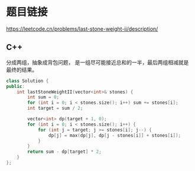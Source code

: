 # 题目链接

https://leetcode.cn/problems/last-stone-weight-ii/description/

## C++

分成两组，抽象成背包问题， 是一组尽可能接近总和的一半，最后两组相减就是最终的结果。

```cpp
class Solution {
public:
    int lastStoneWeightII(vector<int>& stones) {
        int sum = 0;
        for (int i = 0; i < stones.size(); i++) sum += stones[i];
        int target = sum / 2;

        vector<int> dp(target + 1, 0);
        for (int i = 0; i < stones.size(); i++) {
            for (int j = target; j >= stones[i]; j--) {
                dp[j] = max(dp[j], dp[j - stones[i]] + stones[i]);
            }
        }
        return sum - dp[target] * 2;
    }
};
```